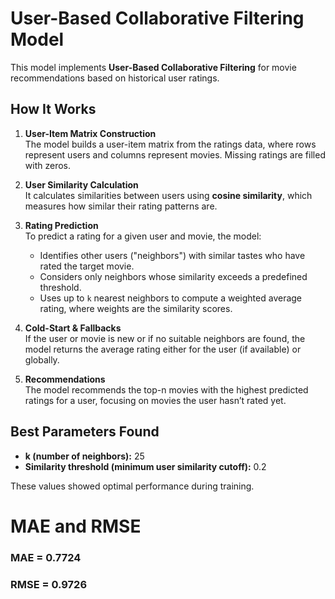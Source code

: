 # User-Based Collaborative Filtering Model

This model implements **User-Based Collaborative Filtering** for movie recommendations based on historical user ratings.

## How It Works

1. **User-Item Matrix Construction**  
   The model builds a user-item matrix from the ratings data, where rows represent users and columns represent movies. Missing ratings are filled with zeros.

2. **User Similarity Calculation**  
   It calculates similarities between users using **cosine similarity**, which measures how similar their rating patterns are.

3. **Rating Prediction**  
   To predict a rating for a given user and movie, the model:  
   - Identifies other users ("neighbors") with similar tastes who have rated the target movie.  
   - Considers only neighbors whose similarity exceeds a predefined threshold.  
   - Uses up to `k` nearest neighbors to compute a weighted average rating, where weights are the similarity scores.

4. **Cold-Start & Fallbacks**  
   If the user or movie is new or if no suitable neighbors are found, the model returns the average rating either for the user (if available) or globally.

5. **Recommendations**  
   The model recommends the top-n movies with the highest predicted ratings for a user, focusing on movies the user hasn’t rated yet.

## Best Parameters Found

- **k (number of neighbors):** 25  
- **Similarity threshold (minimum user similarity cutoff):** 0.2  

These values showed optimal performance during training.

# MAE and RMSE

### MAE = 0.7724
### RMSE = 0.9726